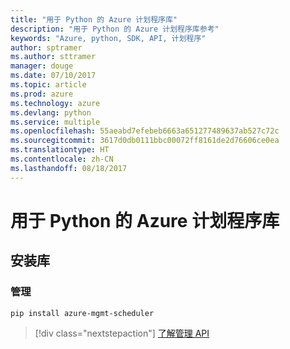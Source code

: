 ```yaml
---
title: "用于 Python 的 Azure 计划程序库"
description: "用于 Python 的 Azure 计划程序库参考"
keywords: "Azure, python, SDK, API, 计划程序"
author: sptramer
ms.author: sttramer
manager: douge
ms.date: 07/10/2017
ms.topic: article
ms.prod: azure
ms.technology: azure
ms.devlang: python
ms.service: multiple
ms.openlocfilehash: 55aeabd7efebeb6663a651277489637ab527c72c
ms.sourcegitcommit: 3617d0db0111bbc00072ff8161de2d76606ce0ea
ms.translationtype: HT
ms.contentlocale: zh-CN
ms.lasthandoff: 08/18/2017
---
```

# <a name="azure-scheduler-libraries-for-python"></a>用于 Python 的 Azure 计划程序库

## <a name="install-the-libraries"></a>安装库


### <a name="management"></a>管理

```bash
pip install azure-mgmt-scheduler
```
> [!div class="nextstepaction"]
> [了解管理 API](/python/api/overview/azure/scheduler/managementlibrary)